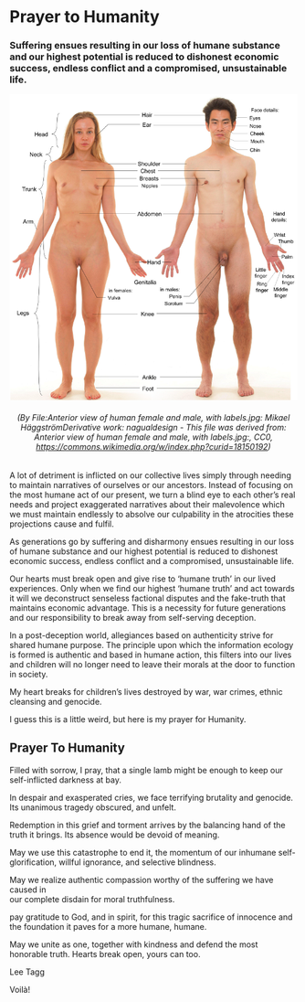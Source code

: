 # Prayer to Humanity

### Suffering ensues resulting in our loss of humane substance and our highest potential is reduced to dishonest economic success, endless conflict and a compromised, unsustainable life.

<center>

![Anterior view of human female and male, with labels](../Media/Posts/Anterior_view_of_human_female_and_male,_with_labels_2.png)

###### (By File:Anterior view of human female and male, with labels.jpg: Mikael HäggströmDerivative work: nagualdesign - This file was derived from: Anterior view of human female and male, with labels.jpg:, CC0, https://commons.wikimedia.org/w/index.php?curid=18150192)

</center>

A lot of detriment is inflicted on our collective lives simply through needing to maintain narratives of ourselves or our ancestors. Instead of focusing on the most humane act of our present, we turn a blind eye to each other’s real needs and project exaggerated narratives about their malevolence which we must maintain endlessly to absolve our culpability in the atrocities these projections cause and fulfil.

As generations go by suffering and disharmony ensues resulting in our loss of humane substance and our highest potential is reduced to dishonest economic success, endless conflict and a compromised, unsustainable life.

Our hearts must break open and give rise to ‘humane truth’ in our lived experiences. Only when we find our highest ‘humane truth’ and act towards it will we deconstruct senseless factional disputes and the fake-truth that maintains economic advantage. This is a necessity for future generations and our responsibility to break away from self-serving deception.

In a post-deception world, allegiances based on authenticity strive for shared humane purpose. The principle upon which the information ecology is formed is authentic and based in humane action, this filters into our lives and children will no longer need to leave their morals at the door to function in society.

My heart breaks for children’s lives destroyed by war, war crimes, ethnic cleansing and genocide.

I guess this is a little weird, but here is my prayer for Humanity.

## Prayer To Humanity

Filled with sorrow, I pray,
that a single lamb might be enough
to keep our self-inflicted darkness at bay.

In despair and exasperated cries,
we face terrifying brutality and genocide.
Its unanimous tragedy obscured, and unfelt.

Redemption in this grief and torment arrives
by the balancing hand of the truth it brings.
Its absence would be devoid of meaning.

May we use this catastrophe to end it,
the momentum of our inhumane self-glorification,
willful ignorance, and selective blindness.

May we realize authentic compassion
worthy of the suffering we have caused in  
our complete disdain for moral truthfulness.

pay gratitude to God, and in spirit,
for this tragic sacrifice of innocence and
the foundation it paves for a more humane, humane.

May we unite as one, together with kindness
and defend the most honorable truth.
Hearts break open, yours can too.

Lee Tagg

Voilà!